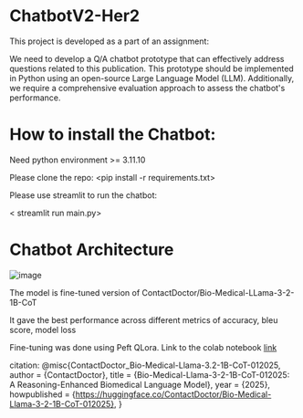 # ChatbotV2-Her2


This project is developed as a part of an assignment: 

We need to develop a Q/A chatbot prototype that can effectively address questions related to this publication. This prototype should be implemented in Python using an open-source Large Language Model (LLM). Additionally, we require a comprehensive evaluation approach to assess the chatbot's performance.


# How to install the Chatbot:

Need python environment >= 3.11.10

Please clone the repo:
<pip install -r requirements.txt>

Please use streamlit to run the chatbot:

< streamlit run main.py>


# Chatbot Architecture

![image](https://github.com/user-attachments/assets/7a54b265-1f53-480f-a50d-e1249911d5f3)


The model is fine-tuned version of ContactDoctor/Bio-Medical-LLama-3-2-1B-CoT 

It gave the best performance across different metrics of accuracy, bleu score, model loss

Fine-tuning was done using Peft QLora. Link to the colab notebook [link](https://colab.research.google.com/drive/1g10xCCYbDjQz2e0j19BQMCmfgNbstSAq#scrollTo=hA_DnlE97gXW)




citation: 
@misc{ContactDoctor_Bio-Medical-Llama-3.2-1B-CoT-012025,
  author = {ContactDoctor},
  title = {Bio-Medical-Llama-3-2-1B-CoT-012025: A Reasoning-Enhanced Biomedical Language Model},
  year = {2025},
  howpublished = {https://huggingface.co/ContactDoctor/Bio-Medical-Llama-3-2-1B-CoT-012025},
}
